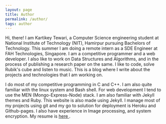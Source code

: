 ```yaml
---
layout: page
title: Author
permalink: /author/
tags: author
---
```


Hi, there! I am Kartikey Tewari, a Computer Science engineering student at National Institute of Technology (NIT), Hamirpur pursuing Bachelors of Technology. This summer I am doing a remote intern as a SDE Engineer at FAH Technologies, Singapore. I am a competitive programmer and a web developer. I also like to work on Data Structures and Algorithms, and in the process of publishing a research paper on the same. I like to code, solve Rubik's cube and listen to music. This is a blog where I write about the projects and technologies that I am working on.

I do most of my competitive programming in C and C++. I am also quite familiar with the linux system and Bash shell. For web development I tend to use the MEN (Mongo-Express-Node) stack. I am also familiar with Jekyll themes and Ruby. This website is also made using Jekyll. I manage most of my projects using git and my go to solution for deployment is Heroku and Github-pages. I also have experience in Image processing, and system encryption. My resume is <a href="/blog/resume.pdf"> here </a>.
